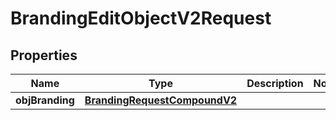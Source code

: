 

# BrandingEditObjectV2Request

## Properties

Name | Type | Description | Notes
------------ | ------------- | ------------- | -------------
**objBranding** | [**BrandingRequestCompoundV2**](BrandingRequestCompoundV2.md) |  | 




